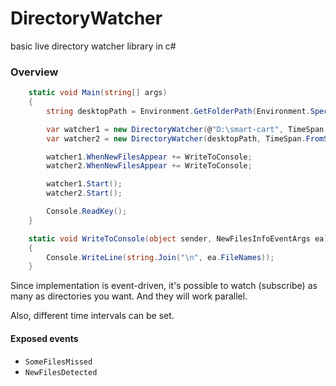 # DirectoryWatcher
basic live directory watcher library in c#


### Overview
```csharp
    static void Main(string[] args)
    {
        string desktopPath = Environment.GetFolderPath(Environment.SpecialFolder.Desktop);

        var watcher1 = new DirectoryWatcher(@"D:\smart-cart", TimeSpan.FromSeconds(4));
        var watcher2 = new DirectoryWatcher(desktopPath, TimeSpan.FromSeconds(5));

        watcher1.WhenNewFilesAppear += WriteToConsole;
        watcher2.WhenNewFilesAppear += WriteToConsole;

        watcher1.Start();
        watcher2.Start();

        Console.ReadKey();    
    }

    static void WriteToConsole(object sender, NewFilesInfoEventArgs ea)
    { 
        Console.WriteLine(string.Join("\n", ea.FileNames));
    }
```

Since implementation is event-driven, it's possible to watch (subscribe) as many as directories you want.
And they will work parallel.

Also, different time intervals can be set.

#### Exposed events
- `SomeFilesMissed`
- `NewFilesDetected`

